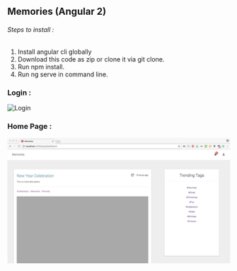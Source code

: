 ## Memories (Angular 2)

###### Steps to install :

1.  Install angular cli globally
2.  Download this code as zip or clone it via git clone.
3.  Run npm install.
4.  Run ng serve in command line.

### Login :

![Login](https://s4.postimg.org/j4s2f902l/login.jpg)


### Home Page : 

![HomePage](/src/assets/img/screenshots/home.jpeg)